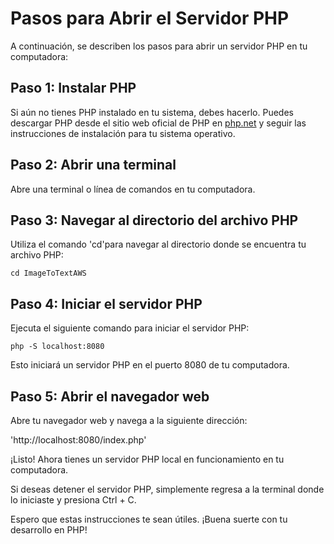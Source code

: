 # Pasos para Abrir el Servidor PHP

A continuación, se describen los pasos para abrir un servidor PHP en tu computadora:

## Paso 1: Instalar PHP

Si aún no tienes PHP instalado en tu sistema, debes hacerlo. Puedes descargar PHP desde el sitio web oficial de PHP en [php.net](https://www.php.net/downloads.php) y seguir las instrucciones de instalación para tu sistema operativo.

## Paso 2: Abrir una terminal

Abre una terminal o línea de comandos en tu computadora.

## Paso 3: Navegar al directorio del archivo PHP

Utiliza el comando 'cd'para navegar al directorio donde se encuentra tu archivo PHP:

``cd ImageToTextAWS``

## Paso 4: Iniciar el servidor PHP

Ejecuta el siguiente comando para iniciar el servidor PHP:

``php -S localhost:8080``

Esto iniciará un servidor PHP en el puerto 8080 de tu computadora.

## Paso 5: Abrir el navegador web

Abre tu navegador web y navega a la siguiente dirección:

'http://localhost:8080/index.php'

¡Listo! Ahora tienes un servidor PHP local en funcionamiento en tu computadora.

Si deseas detener el servidor PHP, simplemente regresa a la terminal donde lo iniciaste y presiona Ctrl + C.

Espero que estas instrucciones te sean útiles. ¡Buena suerte con tu desarrollo en PHP!
